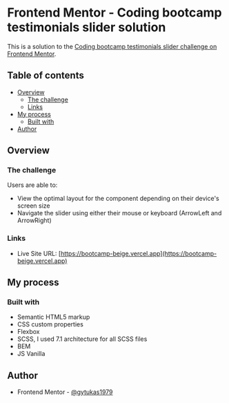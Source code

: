 # Frontend Mentor - Coding bootcamp testimonials slider solution

This is a solution to the [Coding bootcamp testimonials slider challenge on Frontend Mentor](https://www.frontendmentor.io/challenges/coding-bootcamp-testimonials-slider-4FNyLA8JL).

## Table of contents

- [Overview](#overview)
  - [The challenge](#the-challenge)
  - [Links](#links)
- [My process](#my-process)
  - [Built with](#built-with)
- [Author](#author)


## Overview

### The challenge

Users are able to:

- View the optimal layout for the component depending on their device's screen size
- Navigate the slider using either their mouse or keyboard (ArrowLeft and ArrowRight)


### Links
- Live Site URL: [https://bootcamp-beige.vercel.app](https://bootcamp-beige.vercel.app)

## My process

### Built with

- Semantic HTML5 markup
- CSS custom properties
- Flexbox
- SCSS, I used 7.1 architecture for all SCSS files 
- BEM
- JS Vanilla

## Author

- Frontend Mentor - [@gytukas1979](https://www.frontendmentor.io/profile/gytukas1979)




